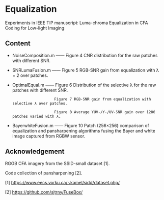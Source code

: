 # Equalization
Experiments in IEEE TIP manuscript: Luma-chroma Equalization in CFA Coding for Low-light Imaging

## Content
+ NoiseComposition.m  —— Figure 4 CNR distribution for the raw patches with different SNR.

+ SNRLumaFusion.m     —— Figure 5 RGB-SNR gain from equalization with λ = 2 over patches.

+ OptimalEqual.m      —— Figure 6 Distribution of the selective λ for the raw patches with different SNR.

                         Figure 7 RGB-SNR gain from equalization with selective λ over patches.
                         
                         Figure 8 Average YUV-/Y-/UV-SNR gain over 1280 patches varied with λ.

+ BayerwhiteFusion.m  —— Figure 10 Patch (256×256) comparison of equalization and pansharpening algorithms
                                 fusing the Bayer and white image captured from RGBW sensor.


## Acknowledgement

RGGB CFA imagery from the SSID-small dataset [1].

Code collection of pansharpening [2].


[1] https://www.eecs.yorku.ca/~kamel/sidd/dataset.php/

[2] https://github.com/sjtrny/FuseBox/
